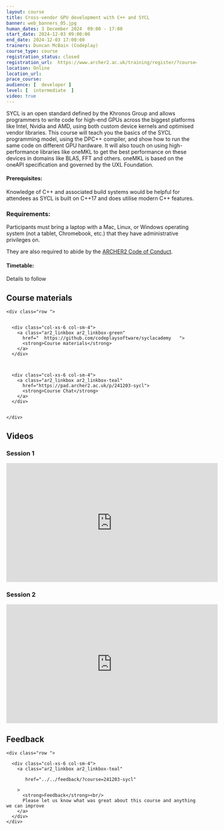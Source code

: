 ```yaml
---
layout: course
title: Cross-vendor GPU development with C++ and SYCL
banner: web_banners_05.jpg 
human_dates: 3 December 2024  09:00 - 17:00  
start_date: 2024-12-03 09:00:00
end_date: 2024-12-03 17:00:00
trainers: Duncan McBain (Codeplay)
course_type: course
registration_status: closed
registration_url:  https://www.archer2.ac.uk/training/register/?course=241203-sycl
location: Online
location_url:
prace_course: 
audience: [  developer ]
level: [  intermediate  ]
video: true
---
```


SYCL is an open standard defined by the Khronos Group and allows programmers to write code for high-end GPUs across the biggest platforms like Intel, Nvidia and AMD, using both custom device kernels and optimised vendor libraries. This course will teach you the basics of the SYCL programming model, using the DPC++ compiler, and show how to run the same code on different GPU hardware. It will also touch on using high-performance libraries like oneMKL to get the best performance on these devices in domains like BLAS, FFT and others. oneMKL is based on the oneAPI specification and governed by the UXL Foundation.



#### Prerequisites:

Knowledge of C++ and associated build systems would be helpful for attendees as SYCL is built on C++17 and does utilise modern C++ features.

### Requirements:

Participants must bring a laptop with a Mac, Linux, or Windows operating system (not a tablet, Chromebook, etc.) that they have administrative privileges on.

They are also required to abide by the [ARCHER2  Code of Conduct](../../../about/policies/code-of-conduct.html). 


#### Timetable:

Details to follow

<section id="service">



<h2><a name="materials">Course materials</a></h2>



    <div class="row ">	

		
      <div class="col-xs-6 col-sm-4">
        <a class="ar2_linkbox ar2_linkbox-green" 
          href="  https://github.com/codeplaysoftware/syclacademy   ">
          <strong>Course materials</strong>         
        </a>
      </div>


 
      <div class="col-xs-6 col-sm-4">
        <a class="ar2_linkbox ar2_linkbox-teal" 
          href="https://pad.archer2.ac.uk/p/241203-sycl">
          <strong>Course Chat</strong>       
        </a>
      </div>
		

 	</div>
		
		

 		
<h2><a name="videos">Videos</a></h2>

<h3>Session 1</h3>

<div>
	<iframe title="Video" width="560" height="315" src="https://www.youtube.com/embed/VK_LwY7VfsU	" frameborder="0" allow="accelerometer; autoplay; encrypted-media; gyroscope; picture-in-picture" allowfullscreen></iframe>
</div>



<h3>Session 2</h3>

<div>
	<iframe title="Video" width="560" height="315" src="https://www.youtube.com/embed/5msJ-Qf_VTo" frameborder="0" allow="accelerometer; autoplay; encrypted-media; gyroscope; picture-in-picture" allowfullscreen></iframe>
</div>








<h2><a name="feedback">Feedback</a></h2>


    <div class="row ">	

      <div class="col-xs-6 col-sm-4">
        <a class="ar2_linkbox ar2_linkbox-teal" 

           href="../../feedback/?course=241203-sycl" 

		>
          <strong>Feedback</strong><br/>
          Please let us know what was great about this course and anything we can improve
        </a>
      </div>
    </div>
		
	

 
</section>


